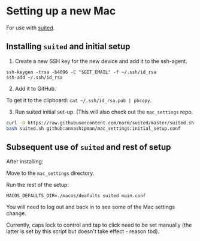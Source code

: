# Setting up a new Mac

For use with [suited](https://github.com/norm/suited).

## Installing `suited` and initial setup

1. Create a new SSH key for the new device and add it to the ssh-agent.

```
ssh-keygen -trsa -b4096 -C "$GIT_EMAIL" -f ~/.ssh/id_rsa
ssh-add ~/.ssh/id_rsa
```

2. Add it to GitHub.

To get it to the clipboard: `cat ~/.ssh/id_rsa.pub | pbcopy`.

3. Run suited initial set-up. (This will also check out the `mac_settings` repo.

```bash
curl -O https://raw.githubusercontent.com/norm/suited/master/suited.sh
bash suited.sh github:annashipman/mac_settings:initial_setup.conf
```

## Subsequent use of `suited` and rest of setup

After installing:

Move to the `mac_settings` directory.

Run the rest of the setup:

```
MACOS_DEFAULTS_DIR=./macos/deafults suited main.conf
```

You will need to log out and back in to see some of the Mac settings change.

Currently, caps lock to control and tap to click need to be set manually (the latter is set by this script but doesn't take effect - reason tbd).
